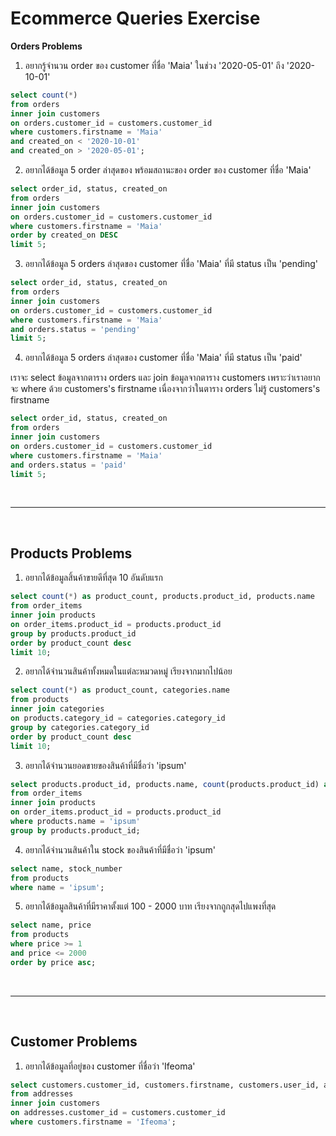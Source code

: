 # Ecommerce Queries Exercise

**Orders Problems**

1. อยากรู้จำนวน order ของ customer ที่ชื่อ 'Maia' ในช่วง '2020-05-01' ถึง '2020-10-01'

```sql
select count(*)
from orders
inner join customers
on orders.customer_id = customers.customer_id
where customers.firstname = 'Maia'
and created_on < '2020-10-01'
and created_on > '2020-05-01';
```

2. อยากได้ข้อมูล 5 order ล่าสุดของ พร้อมสถานะของ order ของ customer ที่ชื่อ 'Maia'

```sql
select order_id, status, created_on
from orders
inner join customers
on orders.customer_id = customers.customer_id
where customers.firstname = 'Maia'
order by created_on DESC
limit 5;
```

3. อยากได้ข้อมูล 5 orders ล่าสุดของ customer ที่ชื่อ 'Maia' ที่มี status เป็น 'pending'

```sql
select order_id, status, created_on
from orders
inner join customers
on orders.customer_id = customers.customer_id
where customers.firstname = 'Maia'
and orders.status = 'pending'
limit 5;
```

4. อยากได้ข้อมูล 5 orders ล่าสุดของ customer ที่ชื่อ 'Maia' ที่มี status เป็น 'paid'

เราจะ select ข้อมูลจากตาราง orders และ join ข้อมูลจากตาราง customers เพราะว่าเราอยากจะ where ด้วย customers's firstname เนื่องจากว่าในตาราง orders ไม่รู้ customers's firstname

```sql
select order_id, status, created_on
from orders
inner join customers
on orders.customer_id = customers.customer_id
where customers.firstname = 'Maia'
and orders.status = 'paid'
limit 5;
```

<br><hr><br>

## Products Problems

1. อยากได้ข้อมูลสิ้นค้าขายดีที่สุด 10 อันดับแรก

```sql
select count(*) as product_count, products.product_id, products.name
from order_items
inner join products
on order_items.product_id = products.product_id
group by products.product_id
order by product_count desc
limit 10;
```

2. อยากได้จำนวนสินค้าทั้งหมดในแต่ละหมวดหมู่ เรียงจากมากไปน้อย

```sql
select count(*) as product_count, categories.name
from products
inner join categories
on products.category_id = categories.category_id
group by categories.category_id
order by product_count desc
limit 10;
```

3. อยากได้จำนวนยอดขายของสินค้าที่มีชื่อว่า 'ipsum'

```sql
select products.product_id, products.name, count(products.product_id) as product_count
from order_items
inner join products
on order_items.product_id = products.product_id
where products.name = 'ipsum'
group by products.product_id;
```

4. อยากได้จำนวนสินค้าใน stock ของสินค้าที่มีชื่อว่า 'ipsum'

```sql
select name, stock_number
from products
where name = 'ipsum';
```

5. อยากได้ข้อมูลสินค้าที่มีราคาตั้งแต่ 100 - 2000 บาท เรียงจากถูกสุดไปแพงที่สุด

```sql
select name, price
from products
where price >= 1
and price <= 2000
order by price asc;
```

<br><hr><br>

## Customer Problems

1. อยากได้ข้อมูลที่อยู่ของ customer ที่ชื่อว่า 'Ifeoma'

```sql
select customers.customer_id, customers.firstname, customers.user_id, address_id, district, postal, street
from addresses
inner join customers
on addresses.customer_id = customers.customer_id
where customers.firstname = 'Ifeoma';
```
